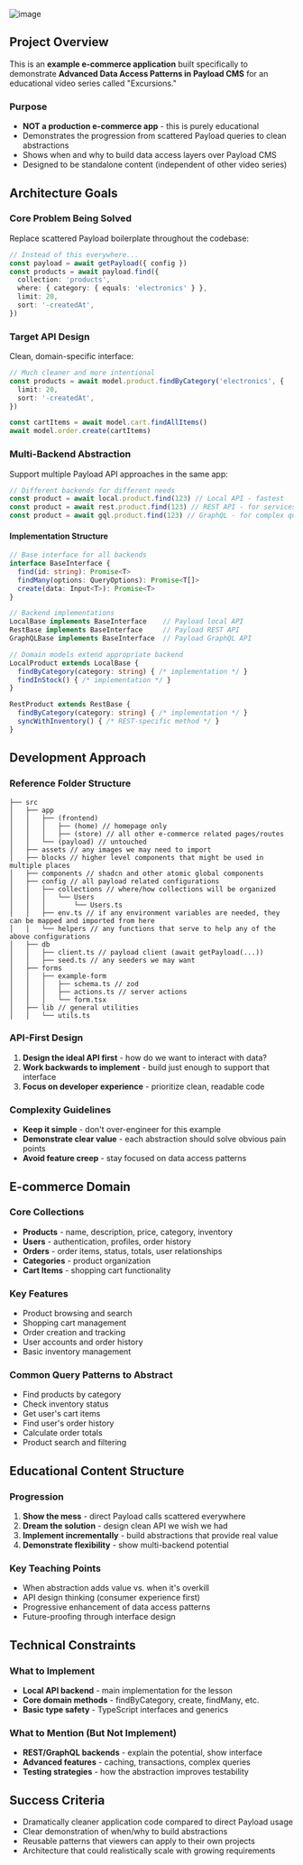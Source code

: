 ![image](https://github.com/user-attachments/assets/fe4501e5-3f67-4b2a-9a81-8c9444ac7efa)

## Project Overview

This is an **example e-commerce application** built specifically to demonstrate **Advanced Data Access Patterns in Payload CMS** for an educational video series called "Excursions."

### Purpose

- **NOT a production e-commerce app** - this is purely educational
- Demonstrates the progression from scattered Payload queries to clean abstractions
- Shows when and why to build data access layers over Payload CMS
- Designed to be standalone content (independent of other video series)

## Architecture Goals

### Core Problem Being Solved

Replace scattered Payload boilerplate throughout the codebase:

```typescript
// Instead of this everywhere...
const payload = await getPayload({ config })
const products = await payload.find({
  collection: 'products',
  where: { category: { equals: 'electronics' } },
  limit: 20,
  sort: '-createdAt',
})
```

### Target API Design

Clean, domain-specific interface:

```typescript
// Much cleaner and more intentional
const products = await model.product.findByCategory('electronics', {
  limit: 20,
  sort: '-createdAt',
})

const cartItems = await model.cart.findAllItems()
await model.order.create(cartItems)
```

### Multi-Backend Abstraction

Support multiple Payload API approaches in the same app:

```typescript
// Different backends for different needs
const product = await local.product.find(123) // Local API - fastest
const product = await rest.product.find(123) // REST API - for services
const product = await gql.product.find(123) // GraphQL - for complex queries
```

#### Implementation Structure

```typescript
// Base interface for all backends
interface BaseInterface {
  find(id: string): Promise<T>
  findMany(options: QueryOptions): Promise<T[]>
  create(data: Input<T>): Promise<T>
}

// Backend implementations
LocalBase implements BaseInterface    // Payload local API
RestBase implements BaseInterface     // Payload REST API
GraphQLBase implements BaseInterface  // Payload GraphQL API

// Domain models extend appropriate backend
LocalProduct extends LocalBase {
  findByCategory(category: string) { /* implementation */ }
  findInStock() { /* implementation */ }
}

RestProduct extends RestBase {
  findByCategory(category: string) { /* implementation */ }
  syncWithInventory() { /* REST-specific method */ }
}
```

## Development Approach

### Reference Folder Structure

```
├── src
│   ├── app
│   │   ├── (frontend)
│   │   │   ├── (home) // homepage only
│   │   │   ├── (store) // all other e-commerce related pages/routes
│   │   └── (payload) // untouched
│   ├── assets // any images we may need to import
│   ├── blocks // higher level components that might be used in multiple places
│   ├── components // shadcn and other atomic global components
│   ├── config // all payload related configurations
│   │   ├── collections // where/how collections will be organized
│   │   │   └── Users
│   │   │       └── Users.ts
│   │   ├── env.ts // if any environment variables are needed, they can be mapped and imported from here
│   │   └── helpers // any functions that serve to help any of the above configurations
│   ├── db
│   │   ├── client.ts // payload client (await getPayload(...))
│   │   ├── seed.ts // any seeders we may want
│   ├── forms
│   │   ├── example-form
│   │   │   ├── schema.ts // zod
│   │   │   ├── actions.ts // server actions
│   │   │   └── form.tsx
│   ├── lib // general utilities
│   │   └── utils.ts
```

### API-First Design

1. **Design the ideal API first** - how do we want to interact with data?
2. **Work backwards to implement** - build just enough to support that interface
3. **Focus on developer experience** - prioritize clean, readable code

### Complexity Guidelines

- **Keep it simple** - don't over-engineer for this example
- **Demonstrate clear value** - each abstraction should solve obvious pain points
- **Avoid feature creep** - stay focused on data access patterns

## E-commerce Domain

### Core Collections

- **Products** - name, description, price, category, inventory
- **Users** - authentication, profiles, order history
- **Orders** - order items, status, totals, user relationships
- **Categories** - product organization
- **Cart Items** - shopping cart functionality

### Key Features

- Product browsing and search
- Shopping cart management
- Order creation and tracking
- User accounts and order history
- Basic inventory management

### Common Query Patterns to Abstract

- Find products by category
- Check inventory status
- Get user's cart items
- Find user's order history
- Calculate order totals
- Product search and filtering

## Educational Content Structure

### Progression

1. **Show the mess** - direct Payload calls scattered everywhere
2. **Dream the solution** - design clean API we wish we had
3. **Implement incrementally** - build abstractions that provide real value
4. **Demonstrate flexibility** - show multi-backend potential

### Key Teaching Points

- When abstraction adds value vs. when it's overkill
- API design thinking (consumer experience first)
- Progressive enhancement of data access patterns
- Future-proofing through interface design

## Technical Constraints

### What to Implement

- **Local API backend** - main implementation for the lesson
- **Core domain methods** - findByCategory, create, findMany, etc.
- **Basic type safety** - TypeScript interfaces and generics

### What to Mention (But Not Implement)

- **REST/GraphQL backends** - explain the potential, show interface
- **Advanced features** - caching, transactions, complex queries
- **Testing strategies** - how the abstraction improves testability

## Success Criteria

- Dramatically cleaner application code compared to direct Payload usage
- Clear demonstration of when/why to build abstractions
- Reusable patterns that viewers can apply to their own projects
- Architecture that could realistically scale with growing requirements
